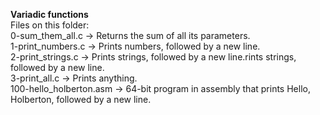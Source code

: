 **Variadic functions**\
Files on this folder:\
0-sum_them_all.c -> Returns the sum of all its parameters.\
1-print_numbers.c -> Prints numbers, followed by a new line.\
2-print_strings.c -> Prints strings, followed by a new line.rints strings, followed by a new line.\
3-print_all.c -> Prints anything.\
100-hello_holberton.asm -> 64-bit program in assembly that prints Hello, Holberton, followed by a new line.
